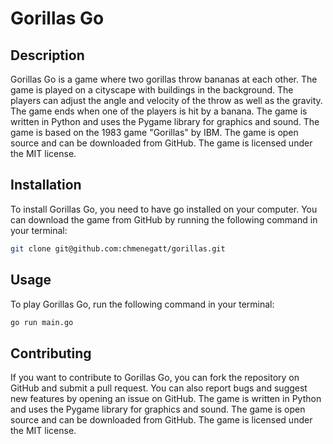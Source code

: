 # Gorillas Go
## Description
Gorillas Go is a game where two gorillas throw bananas at each other. The game is played on a cityscape with buildings in the background. The players can adjust the angle and velocity of the throw as well as the gravity. The game ends when one of the players is hit by a banana. The game is written in Python and uses the Pygame library for graphics and sound. The game is based on the 1983 game "Gorillas" by IBM. The game is open source and can be downloaded from GitHub. The game is licensed under the MIT license.
## Installation
To install Gorillas Go, you need to have go installed on your computer. You can download the game from GitHub by running the following command in your terminal:
```bash
git clone git@github.com:chmenegatt/gorillas.git
```
## Usage
To play Gorillas Go, run the following command in your terminal:
```bash
go run main.go
```

## Contributing
If you want to contribute to Gorillas Go, you can fork the repository on GitHub and submit a pull request. You can also report bugs and suggest new features by opening an issue on GitHub. The game is written in Python and uses the Pygame library for graphics and sound. The game is open source and can be downloaded from GitHub. The game is licensed under the MIT license.